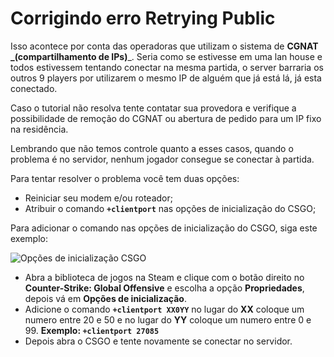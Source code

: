 # Corrigindo erro Retrying Public

Isso acontece por conta das operadoras que utilizam o sistema de **CGNAT **_**(compartilhamento de IPs)**_. Seria como se estivesse em uma lan house e todos estivessem tentando conectar na mesma partida, o server barraria os outros 9 players por utilizarem o mesmo IP de alguém que já está lá, já esta conectado.

Caso o tutorial não resolva tente contatar sua provedora e verifique a possibilidade de remoção do CGNAT ou abertura de pedido para um IP fixo na residência.

Lembrando que não temos controle quanto a esses casos, quando o problema é no servidor, nenhum jogador consegue se conectar à partida.

Para tentar resolver o problema você tem duas opções:

* Reiniciar seu modem e/ou roteador;
* Atribuir o comando **`+clientport`** nas opções de inicialização do CSGO;

Para adicionar o comando nas opções de inicialização do CSGO, siga este exemplo:

![Opções de inicialização CSGO](<../.gitbook/assets/Corrigindo o erro Retrying Public.gif>)

* Abra a biblioteca de jogos na Steam e clique com o botão direito no **Counter-Strike: Global Offensive** e escolha a opção **Propriedades**, depois vá em **Opções de inicialização**.
* Adicione o comando **`+clientport XX0YY`** no lugar do **XX** coloque um numero entre 20 e 50 e no lugar do **YY** coloque um numero entre 0 e 99. **Exemplo: `+clientport 27085`**
* Depois abra o CSGO e tente novamente se conectar no servidor.
